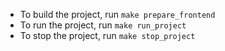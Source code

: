 - To build the project, run ```make prepare_frontend```
- To run the project, run ```make run_project```
- To stop the project, run ```make stop_project```
